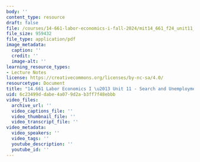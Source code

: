 ```yaml
---
body: ''
content_type: resource
draft: false
file: /courses/14-661-labor-economics-i-fall-2024/mit14_661_f24_unit11_search.pdf
file_size: 959432
file_type: application/pdf
image_metadata:
  caption: ''
  credit: ''
  image-alt: ''
learning_resource_types:
- Lecture Notes
license: https://creativecommons.org/licenses/by-nc-sa/4.0/
resourcetype: Document
title: "14.661 Labor Economics I \u2013 Unit 11 - Search and Unemployment"
uid: 6c23499d-dabe-4a07-9d2a-b3ff7f48ebbb
video_files:
  archive_url: ''
  video_captions_file: ''
  video_thumbnail_file: ''
  video_transcript_file: ''
video_metadata:
  video_speakers: ''
  video_tags: ''
  youtube_description: ''
  youtube_id: ''
---
```

